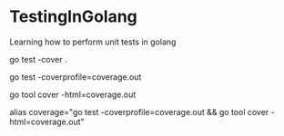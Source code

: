 # TestingInGolang
Learning how to perform unit tests in golang

go test -cover .

 go test -coverprofile=coverage.out

go tool cover -html=coverage.out

 alias coverage="go test -coverprofile=coverage.out && go tool cover -html=coverage.out"